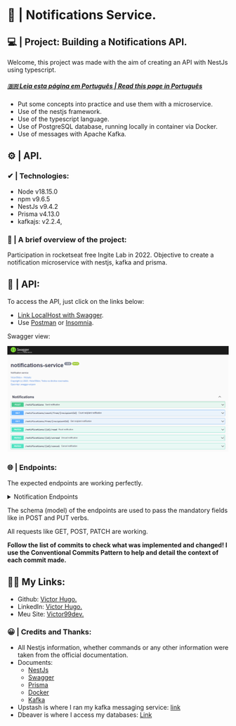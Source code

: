 # 🔔 | Notifications Service.

## 💻 | Project: Building a Notifications API.

Welcome, this project was made with the aim of creating an API with NestJs using typescript.
##### [ 🇧🇷 Leia esta página em Português | Read this page in Português](./docs/README-pt.md)

- Put some concepts into practice and use them with a microservice.
- Use of the nestjs framework.
- Use of the typescript language.
- Use of PostgreSQL database, running locally in container via Docker.
- Use of messages with Apache Kafka.

## ⚙ | API.

### ✔ | Technologies:
- Node v18.15.0
- npm v9.6.5
- NestJs v9.4.2
- Prisma v4.13.0
- kafkajs: v2.2.4,

### 📁 | A brief overview of the project:

Participation in rocketseat free Ingite Lab in 2022. Objective to create a notification microservice with nestjs, kafka and prisma.

## 📝 | API:

To access the API, just click on the links below:
- [Link LocalHost with Swagger](http://localhost:3000/swagger-ui).
- Use [Postman](https://www.postman.com/) or [Insomnia](https://insomnia.rest/).

Swagger view:

![preview1 img](/docs/img/swagger-ui.png)

### 🌐 | Endpoints:
The expected endpoints are working perfectly.

<details><summary>Notification Endpoints</summary>
<p>

| Verbo  | Endpoint                  | Parameter | Body             |
|--------|---------------------------|-----------|------------------|
| POST   | /notifications            | N/A   | Schema notifications |
| GET    | /notifications/count/from/{recipientId} | code   | N/A    |
| GET    | /notifications/from/{recipientId} | code        | N/A    |
| PATCH  | /notifications/{id}/read          | code        | N/A    |
| PATCH  | /notifications/{id}/unread        | code        | N/A    |
| PATCH  | /notifications/{id}/cancel        | code        | N/A    |

</p>
</details>

The schema (model) of the endpoints are used to pass the mandatory fields like in POST and PUT verbs.

All requests like GET, POST, PATCH are working.

<b>Follow the list of commits to check what was implemented and changed! I use the Conventional Commits Pattern to help and detail the context of each commit made.</b>

## 👩‍💻 My Links:

- Github: [Victor Hugo.](https://github.com/torugo99)
- LinkedIn: [Victor Hugo.](https://www.linkedin.com/in/victor-hugo99/)
- Meu Site: [Victor99dev.](http://victor99dev.website/)

### 😀 | Credits and Thanks:
- All Nestjs information, whether commands or any other information were taken from the official documentation.
- Documents: 
    - [NestJs](https://docs.nestjs.com/)
    - [Swagger](https://docs.nestjs.com/openapi/introduction)
    - [Prisma](https://www.prisma.io/docs)
    - [Docker](https://docs.docker.com/)
    - [Kafka](https://docs.nestjs.com/microservices/kafka)
- Upstash is where I ran my kafka messaging service: [link](https://upstash.com/) 
- Dbeaver is where I access my databases: [Link](https://dbeaver.io/)
